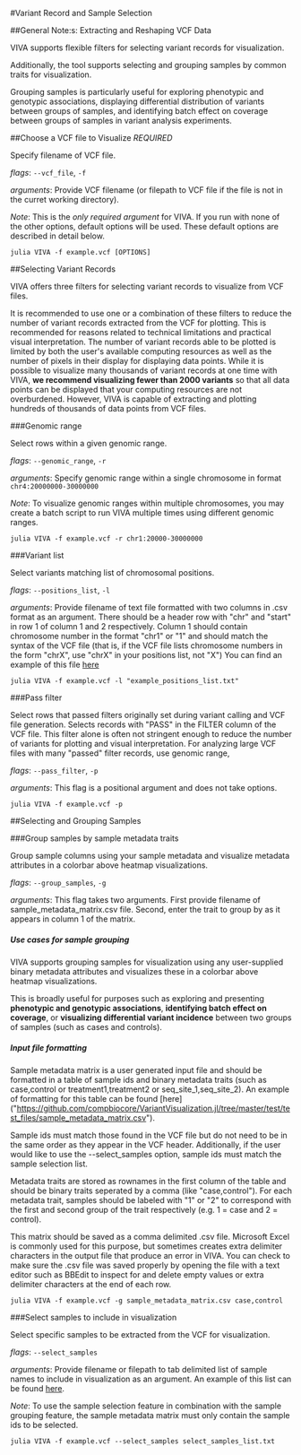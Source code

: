 #Variant Record and Sample Selection

##General Note:s: Extracting and Reshaping VCF Data

VIVA supports flexible filters for selecting variant records for visualization.

Additionally, the tool supports selecting and grouping samples by common traits for visualization.

Grouping samples is particularly useful for exploring phenotypic and genotypic associations, displaying differential distribution of variants between groups of samples, and identifying batch effect on coverage between groups of samples in variant analysis experiments.

##Choose a VCF file to Visualize *REQUIRED*

Specify filename of VCF file.

*flags*: `--vcf_file`, `-f`

*arguments*: Provide VCF filename (or filepath to VCF file if the file is not in the curret working directory).

*Note*: This is the *only required argument* for VIVA. If you run with none of the other options, default options will be used. These default options are described in detail below.

```
julia VIVA -f example.vcf [OPTIONS]
```

##Selecting Variant Records

VIVA offers three filters for selecting variant records to visualize from VCF files.

It is recommended to use one or a combination of these filters to reduce the number of variant records extracted from the VCF for plotting. This is recommended for reasons related to technical limitations and practical visual interpretation. The number of variant records able to be plotted is limited by both the user's available computing resources as well as the number of pixels in their display for displaying data points. While it is possible to visualize many thousands of variant records at one time with VIVA, **we recommend visualizing fewer than 2000 variants** so that all data points can be displayed that your computing resources are not overburdened. However, VIVA is capable of extracting and plotting hundreds of thousands of data points from VCF files.

###Genomic range

Select rows within a given genomic range.

*flags*: `--genomic_range`, `-r`

*arguments*: Specify genomic range within a single chromosome in format `chr4:20000000-30000000`

*Note*: To visualize genomic ranges within multiple chromosomes, you may create a batch script to run VIVA multiple times using different genomic ranges.

```
julia VIVA -f example.vcf -r chr1:20000-30000000
```

###Variant list

Select variants matching list of chromosomal positions.

*flags*: `--positions_list`, `-l`

*arguments*: Provide filename of text file formatted with two columns in .csv format as an argument. There should be a header row with "chr" and "start" in row 1 of column 1 and 2 respectively. Column 1 should contain chromosome number in the format "chr1" or "1" and should match the syntax of the VCF file (that is, if the VCF file lists chromosome numbers in the form "chrX", use "chrX" in your positions list, not "X") You can find an example of this file [here]("[here]("https://github.com/compbiocore/VariantVisualization.jl/tree/master/test/test_files/positions_list.csv")")

```
julia VIVA -f example.vcf -l "example_positions_list.txt"
```

###Pass filter

Select rows that passed filters originally set during variant calling and VCF file generation. Selects records with "PASS" in the FILTER column of the VCF file. This filter alone is often not stringent enough to reduce the number of variants for plotting and visual interpretation. For analyzing large VCF files with many "passed" filter records, use genomic range,

*flags*: `--pass_filter`, `-p`

*arguments*: This flag is a positional argument and does not take options.

```
julia VIVA -f example.vcf -p
```

##Selecting and Grouping Samples

###Group samples by sample metadata traits

Group sample columns using your sample metadata and visualize metadata attributes in a colorbar above heatmap visualizations.

*flags*: `--group_samples`, `-g`

*arguments*: This flag takes two arguments. First provide filename of sample_metadata_matrix.csv file. Second, enter the trait to group by as it appears in column 1 of the matrix.

#####  Use cases for sample grouping

VIVA supports grouping samples for visualization using any user-supplied binary metadata attributes and visualizes these in a colorbar above heatmap visualizations.

This is broadly useful for purposes such as exploring and presenting **phenotypic and genotypic associations**, **identifying batch effect on coverage**, or **visualizing differential variant incidence** between two groups of samples (such as cases and controls).

##### Input file formatting

Sample metadata matrix is a user generated input file and should be formatted in a table of sample ids and binary metadata traits (such as case,control or treatment1,treatment2 or seq_site_1,seq_site_2). An example of formatting for this table can be found [here]
("https://github.com/compbiocore/VariantVisualization.jl/tree/master/test/test_files/sample_metadata_matrix.csv"). 

Sample ids must match those found in the VCF file but do not need to be in the same order as they appear in the VCF header. Additionally, if the user would like to use the --select_samples option, sample ids must match the sample selection list.

Metadata traits are stored as rownames in the first column of the table and should be binary traits seperated by a comma (like "case,control"). For each metadata trait, samples should be labeled with "1" or "2" to correspond with the first and second group of the trait respectively (e.g. 1 = case and 2 = control).

This matrix should be saved as a comma delimited .csv file. Microsoft Excel is commonly used for this purpose, but sometimes creates extra delimiter characters in the output file that produce an error in VIVA. You can check to make sure the .csv file was saved properly by opening the file with a text editor such as BBEdit to inspect for and delete empty values or extra delimiter characters at the end of each row.

```
julia VIVA -f example.vcf -g sample_metadata_matrix.csv case,control
```

###Select samples to include in visualization

Select specific samples to be extracted from the VCF for visualization.

*flags*: `--select_samples`

*arguments*: Provide filename or filepath to tab delimited list of sample names to include in visualization as an argument. An example of this list can be found [here]("https://github.com/compbiocore/VariantVisualization.jl/tree/master/test/test_files/select_samples_list.txt").

*Note*: To use the sample selection feature in combination with the sample grouping feature, the sample metadata matrix must only contain the sample ids to be selected.

```
julia VIVA -f example.vcf --select_samples select_samples_list.txt
```
